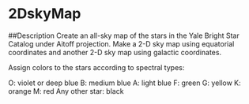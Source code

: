# 2DskyMap

##Description
Create an all-sky map of the stars in the Yale Bright Star Catalog under Aitoff projection. Make a 2-D sky map using equatorial coordinates and another 2-D sky map using galactic coordinates.

Assign colors to the stars according to spectral types:

O: violet or deep blue
B: medium blue
A: light blue
F: green
G: yellow
K: orange
M: red
Any other star: black
